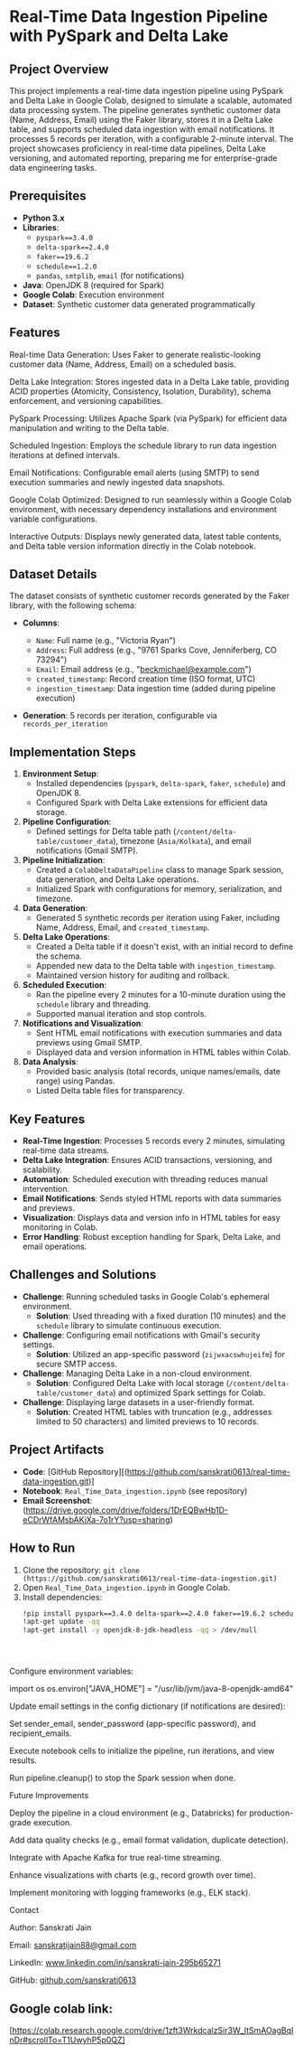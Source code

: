 # Real-Time Data Ingestion Pipeline with PySpark and Delta Lake

## Project Overview
This project implements a real-time data ingestion pipeline using PySpark and Delta Lake in Google Colab, designed to simulate a scalable, automated data processing system. The pipeline generates synthetic customer data (Name, Address, Email) using the Faker library, stores it in a Delta Lake table, and supports scheduled data ingestion with email notifications. It processes 5 records per iteration, with a configurable 2-minute interval. The project showcases proficiency in real-time data pipelines, Delta Lake versioning, and automated reporting, preparing me for enterprise-grade data engineering tasks.

## Prerequisites
- **Python 3.x**
- **Libraries**:
  - `pyspark==3.4.0`
  - `delta-spark==2.4.0`
  - `faker==19.6.2`
  - `schedule==1.2.0`
  - `pandas`, `smtplib`, `email` (for notifications)
- **Java**: OpenJDK 8 (required for Spark)
- **Google Colab**: Execution environment
- **Dataset**: Synthetic customer data generated programmatically

## Features
Real-time Data Generation: Uses Faker to generate realistic-looking customer data (Name, Address, Email) on a scheduled basis.

Delta Lake Integration: Stores ingested data in a Delta Lake table, providing ACID properties (Atomicity, Consistency, Isolation, Durability), schema enforcement, and versioning capabilities.

PySpark Processing: Utilizes Apache Spark (via PySpark) for efficient data manipulation and writing to the Delta table.

Scheduled Ingestion: Employs the schedule library to run data ingestion iterations at defined intervals.

Email Notifications: Configurable email alerts (using SMTP) to send execution summaries and newly ingested data snapshots.

Google Colab Optimized: Designed to run seamlessly within a Google Colab environment, with necessary dependency installations and environment variable configurations.

Interactive Outputs: Displays newly generated data, latest table contents, and Delta table version information directly in the Colab notebook.

## Dataset Details
The dataset consists of synthetic customer records generated by the Faker library, with the following schema:
- **Columns**:
  - `Name`: Full name (e.g., "Victoria Ryan")
  - `Address`: Full address (e.g., "9761 Sparks Cove, Jenniferberg, CO 73294")
  - `Email`: Email address (e.g., "beckmichael@example.com")
  - `created_timestamp`: Record creation time (ISO format, UTC)
  - `ingestion_timestamp`: Data ingestion time (added during pipeline execution)

- **Generation**: 5 records per iteration, configurable via `records_per_iteration`

## Implementation Steps
1. **Environment Setup**:
   - Installed dependencies (`pyspark`, `delta-spark`, `faker`, `schedule`) and OpenJDK 8.
   - Configured Spark with Delta Lake extensions for efficient data storage.
2. **Pipeline Configuration**:
   - Defined settings for Delta table path (`/content/delta-table/customer_data`), timezone (`Asia/Kolkata`), and email notifications (Gmail SMTP).
3. **Pipeline Initialization**:
   - Created a `ColabDeltaDataPipeline` class to manage Spark session, data generation, and Delta Lake operations.
   - Initialized Spark with configurations for memory, serialization, and timezone.
4. **Data Generation**:
   - Generated 5 synthetic records per iteration using Faker, including Name, Address, Email, and `created_timestamp`.
5. **Delta Lake Operations**:
   - Created a Delta table if it doesn't exist, with an initial record to define the schema.
   - Appended new data to the Delta table with `ingestion_timestamp`.
   - Maintained version history for auditing and rollback.
6. **Scheduled Execution**:
   - Ran the pipeline every 2 minutes for a 10-minute duration using the `schedule` library and threading.
   - Supported manual iteration and stop controls.
7. **Notifications and Visualization**:
   - Sent HTML email notifications with execution summaries and data previews using Gmail SMTP.
   - Displayed data and version information in HTML tables within Colab.
8. **Data Analysis**:
   - Provided basic analysis (total records, unique names/emails, date range) using Pandas.
   - Listed Delta table files for transparency.

## Key Features
- **Real-Time Ingestion**: Processes 5 records every 2 minutes, simulating real-time data streams.
- **Delta Lake Integration**: Ensures ACID transactions, versioning, and scalability.
- **Automation**: Scheduled execution with threading reduces manual intervention.
- **Email Notifications**: Sends styled HTML reports with data summaries and previews.
- **Visualization**: Displays data and version info in HTML tables for easy monitoring in Colab.
- **Error Handling**: Robust exception handling for Spark, Delta Lake, and email operations.

## Challenges and Solutions
- **Challenge**: Running scheduled tasks in Google Colab's ephemeral environment.
  - **Solution**: Used threading with a fixed duration (10 minutes) and the `schedule` library to simulate continuous execution.
- **Challenge**: Configuring email notifications with Gmail's security settings.
  - **Solution**: Utilized an app-specific password (`zijwxacswhujeifm`) for secure SMTP access.
- **Challenge**: Managing Delta Lake in a non-cloud environment.
  - **Solution**: Configured Delta Lake with local storage (`/content/delta-table/customer_data`) and optimized Spark settings for Colab.
- **Challenge**: Displaying large datasets in a user-friendly format.
  - **Solution**: Created HTML tables with truncation (e.g., addresses limited to 50 characters) and limited previews to 10 records.

## Project Artifacts
- **Code**: [GitHub Repository][(https://github.com/sanskrati0613/real-time-data-ingestion.git)]
- **Notebook**: `Real_Time_Data_ingestion.ipynb` (see repository)
- **Email Screenshot**: (https://drive.google.com/drive/folders/1DrEQBwHb1D-eCDrWfAMsbAKiXa-7o1rY?usp=sharing)

## How to Run
1. Clone the repository: `git clone (https://github.com/sanskrati0613/real-time-data-ingestion.git)`
2. Open `Real_Time_Data_ingestion.ipynb` in Google Colab.
3. Install dependencies:
   ```bash
   !pip install pyspark==3.4.0 delta-spark==2.4.0 faker==19.6.2 schedule==1.2.0
   !apt-get update -qq
   !apt-get install -y openjdk-8-jdk-headless -qq > /dev/null





Configure environment variables:

import os
os.environ["JAVA_HOME"] = "/usr/lib/jvm/java-8-openjdk-amd64"



Update email settings in the config dictionary (if notifications are desired):





Set sender_email, sender_password (app-specific password), and recipient_emails.



Execute notebook cells to initialize the pipeline, run iterations, and view results.



Run pipeline.cleanup() to stop the Spark session when done.

Future Improvements





Deploy the pipeline in a cloud environment (e.g., Databricks) for production-grade execution.



Add data quality checks (e.g., email format validation, duplicate detection).



Integrate with Apache Kafka for true real-time streaming.



Enhance visualizations with charts (e.g., record growth over time).



Implement monitoring with logging frameworks (e.g., ELK stack).

Contact





Author: Sanskrati Jain



Email: sanskratijain88@gmail.com



LinkedIn: www.linkedin.com/in/sanskrati-jain-295b65271



GitHub: [github.com/sanskrati0613](https://github.com/sanskrati0613)

 ## Google colab link: 
 [https://colab.research.google.com/drive/1zft3WrkdcalzSir3W_ltSmAOagBqInDr#scrollTo=T1UwyhP5p0QZ]
